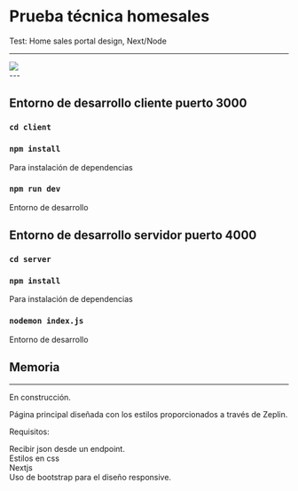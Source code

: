 # Prueba técnica homesales
Test: Home sales portal design, Next/Node


---
<div classname="center">
<img src="https://i.ibb.co/2kn3dQT/homesales.jpg" >
</div>
---


## Entorno de desarrollo cliente puerto 3000


### `cd client`
### `npm install`
Para instalación de dependencias

### `npm run dev`
Entorno de desarrollo

## Entorno de desarrollo servidor puerto 4000


### `cd server`
### `npm install`
Para instalación de dependencias

### `nodemon index.js`
Entorno de desarrollo

## Memoria
---
En construcción.

Página principal diseñada con los estilos proporcionados a través de Zeplin.

Requisitos:
<div>
Recibir json desde un endpoint.
</div>
<div>
Estilos en css
</div>
<div>
Nextjs
</div>
<div>
Uso de bootstrap para el diseño responsive. 
</div>
